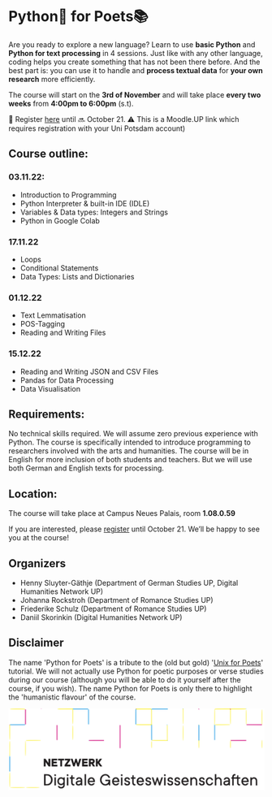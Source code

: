 # Python🐍 for Poets📚

Are you ready to explore a new language? Learn to use **basic Python** and **Python for text processing** in 4 sessions. Just like with any other language, coding helps you create something that has not been there before. And the best part is: you can use it to handle and **process textual data** for **your own research** more efficiently. 

The course will start on the **3rd of November** and will take place **every two weeks** from **4:00pm to 6:00pm** (s.t).

📝 Register [here](https://moodle2.uni-potsdam.de/course/view.php?id=3468) until 🔜 October 21. 
⚠️ This is a Moodle.UP link which requires registration with your Uni Potsdam account)

## Course outline:

### 03.11.22:

* Introduction to Programming
* Python Interpreter & built-in IDE (IDLE)
* Variables & Data types: Integers and Strings
* Python in Google Colab

### 17.11.22

* Loops
* Conditional Statements
* Data Types: Lists and Dictionaries

### 01.12.22

* Text Lemmatisation
* POS-Tagging
* Reading and Writing Files

### 15.12.22

* Reading and Writing JSON and CSV Files
* Pandas for Data Processing
* Data Visualisation

## Requirements:

No technical skills required. We will assume zero previous experience with Python. The course is specifically intended to introduce programming to researchers involved with the arts and humanities. The course will be in English for more inclusion of both students and teachers. But we will use both German and English texts for processing.

## Location:

The course will take place at Campus Neues Palais, room **1.08.0.59**

If you are interested, please [register](https://moodle2.uni-potsdam.de/course/view.php?id=3468) until October 21. We’ll be happy to see you at the course!

## Organizers

* Henny Sluyter-Gäthje (Department of German Studies UP, Digital Humanities Network UP)
* Johanna Rockstroh (Department of Romance Studies UP)
* Friederike Schulz (Department of Romance Studies UP)
* Daniil Skorinkin (Digital Humanities Network UP)

## Disclaimer 

The name 'Python for Poets' is a tribute to the (old but gold) '[Unix for Poets](https://www.cs.upc.edu/~padro/Unixforpoets.pdf)' tutorial. We will not actually use Python for poetic purposes or verse studies during our course (although you will be able to do it yourself after the course, if you wish). The name Python for Poets is only there to highlight the 'humanistic flavour' of the course. 

![netzwerk_logo_larger.png](netzwerk_logo_larger.png)
